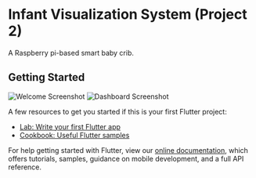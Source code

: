 # Infant Visualization System (Project 2)

A Raspberry pi-based smart baby crib.

## Getting Started

![Welcome Screenshot](https://user-images.githubusercontent.com/97244341/152190167-36db4498-d9c5-4da6-92ff-1a616b661a5d.jpg)        ![Dashboard Screenshot](https://user-images.githubusercontent.com/97244341/152189760-edf08cdf-a49e-48bc-9135-2ee6c6030441.jpg)




A few resources to get you started if this is your first Flutter project:

- [Lab: Write your first Flutter app](https://flutter.dev/docs/get-started/codelab)
- [Cookbook: Useful Flutter samples](https://flutter.dev/docs/cookbook)

For help getting started with Flutter, view our
[online documentation](https://flutter.dev/docs), which offers tutorials,
samples, guidance on mobile development, and a full API reference.
